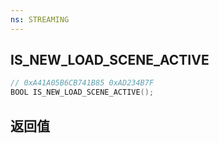 ```yaml
---
ns: STREAMING
---
```

## IS_NEW_LOAD_SCENE_ACTIVE

```c
// 0xA41A05B6CB741B85 0xAD234B7F
BOOL IS_NEW_LOAD_SCENE_ACTIVE();
```


## 返回值
